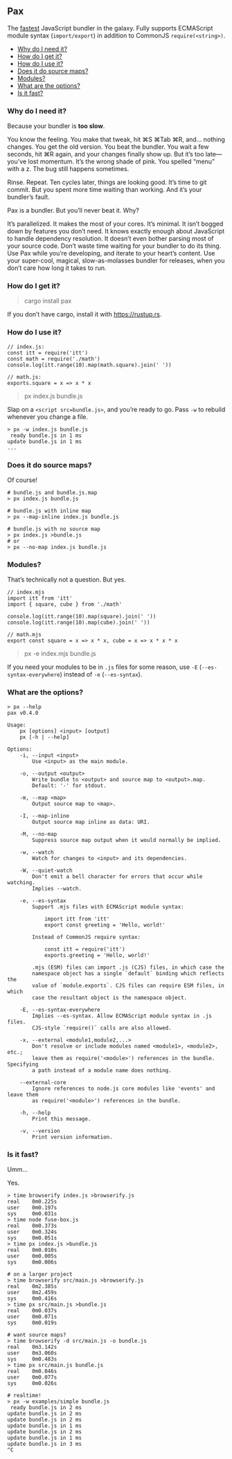 ## Pax

The [fastest](https://github.com/nathan/pax/blob/master/README.md#is-it-fast) JavaScript bundler in the galaxy. Fully supports ECMAScript module syntax (`import/export`) in addition to CommonJS `require(<string>)`.

- [Why do I need it?](#why-do-i-need-it)
- [How do I get it?](#how-do-i-get-it)
- [How do I use it?](#how-do-i-use-it)
- [Does it do source maps?](#does-it-do-source-maps)
- [Modules?](#modules)
- [What are the options?](#what-are-the-options)
- [Is it fast?](#is-it-fast)

### Why do I need it?
Because your bundler is **too slow**.

You know the feeling. You make that tweak, hit ⌘S ⌘Tab ⌘R, and… nothing changes. You get the old version. You beat the bundler. You wait a few seconds, hit ⌘R again, and your changes finally show up. But it’s too late—you’ve lost momentum. It’s the wrong shade of pink. You spelled “menu” with a z. The bug still happens sometimes.

Rinse. Repeat. Ten cycles later, things are looking good. It’s time to git commit. But you spent more time waiting than working. And it’s your bundler’s fault.

Pax is a bundler. But you’ll never beat it. Why?

It’s parallelized. It makes the most of your cores.
It’s minimal. It isn’t bogged down by features you don’t need.
It knows exactly enough about JavaScript to handle dependency resolution. It doesn’t even bother parsing most of your source code.
Don’t waste time waiting for your bundler to do its thing. Use Pax while you’re developing, and iterate to your heart’s content. Use your super-cool, magical, slow-as-molasses bundler for releases, when you don’t care how long it takes to run.

### How do I get it?

> cargo install pax

If you don’t have cargo, install it with https://rustup.rs.

### How do I use it?

```
// index.js:
const itt = require('itt')
const math = require('./math')
console.log(itt.range(10).map(math.square).join(' '))

// math.js:
exports.square = x => x * x
```

> px index.js bundle.js

Slap on a `<script src=bundle.js>`, and you’re ready to go. Pass `-w` to rebuild whenever you change a file.

```
> px -w index.js bundle.js
 ready bundle.js in 1 ms
update bundle.js in 1 ms
...
```

### Does it do source maps?

Of course!

```
# bundle.js and bundle.js.map
> px index.js bundle.js

# bundle.js with inline map
> px --map-inline index.js bundle.js

# bundle.js with no source map
> px index.js >bundle.js
# or
> px --no-map index.js bundle.js
```

### Modules?

That’s technically not a question. But yes.

```
// index.mjs
import itt from 'itt'
import { square, cube } from './math'

console.log(itt.range(10).map(square).join(' '))
console.log(itt.range(10).map(cube).join(' '))

// math.mjs
export const square = x => x * x, cube = x => x * x * x
```

> px -e index.mjs bundle.js

If you need your modules to be in `.js` files for some reason, use `-E` (`--es-syntax-everywhere`) instead of `-e` (`--es-syntax`).

### What are the options?

```
> px --help
pax v0.4.0

Usage:
    px [options] <input> [output]
    px [-h | --help]

Options:
    -i, --input <input>
        Use <input> as the main module.

    -o, --output <output>
        Write bundle to <output> and source map to <output>.map.
        Default: '-' for stdout.

    -m, --map <map>
        Output source map to <map>.

    -I, --map-inline
        Output source map inline as data: URI.

    -M, --no-map
        Suppress source map output when it would normally be implied.

    -w, --watch
        Watch for changes to <input> and its dependencies.

    -W, --quiet-watch
        Don't emit a bell character for errors that occur while watching.
        Implies --watch.

    -e, --es-syntax
        Support .mjs files with ECMAScript module syntax:

            import itt from 'itt'
            export const greeting = 'Hello, world!'

        Instead of CommonJS require syntax:

            const itt = require('itt')
            exports.greeting = 'Hello, world!'

        .mjs (ESM) files can import .js (CJS) files, in which case the
        namespace object has a single `default` binding which reflects the
        value of `module.exports`. CJS files can require ESM files, in which
        case the resultant object is the namespace object.

    -E, --es-syntax-everywhere
        Implies --es-syntax. Allow ECMAScript module syntax in .js files.
        CJS-style `require()` calls are also allowed.

    -x, --external <module1,module2,...>
        Don't resolve or include modules named <module1>, <module2>, etc.;
        leave them as require('<module>') references in the bundle. Specifying
        a path instead of a module name does nothing.

    --external-core
        Ignore references to node.js core modules like 'events' and leave them
        as require('<module>') references in the bundle.

    -h, --help
        Print this message.

    -v, --version
        Print version information.
```

### Is it fast?

Umm…

Yes.

```
> time browserify index.js >browserify.js
real    0m0.225s
user    0m0.197s
sys     0m0.031s
> time node fuse-box.js
real    0m0.373s
user    0m0.324s
sys     0m0.051s
> time px index.js >bundle.js
real    0m0.010s
user    0m0.005s
sys     0m0.006s

# on a larger project
> time browserify src/main.js >browserify.js
real    0m2.385s
user    0m2.459s
sys     0m0.416s
> time px src/main.js >bundle.js
real    0m0.037s
user    0m0.071s
sys     0m0.019s

# want source maps?
> time browserify -d src/main.js -o bundle.js
real    0m3.142s
user    0m3.060s
sys     0m0.483s
> time px src/main.js bundle.js
real    0m0.046s
user    0m0.077s
sys     0m0.026s

# realtime!
> px -w examples/simple bundle.js
 ready bundle.js in 2 ms
update bundle.js in 2 ms
update bundle.js in 2 ms
update bundle.js in 1 ms
update bundle.js in 2 ms
update bundle.js in 1 ms
update bundle.js in 3 ms
^C
```
